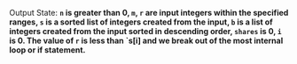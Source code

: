 Output State: **`n` is greater than 0, `m`, `r` are input integers within the specified ranges, `s` is a sorted list of integers created from the input, `b` is a list of integers created from the input sorted in descending order, `shares` is 0, `i` is 0. The value of `r` is less than `s[i] and we break out of the most internal loop or if statement.**